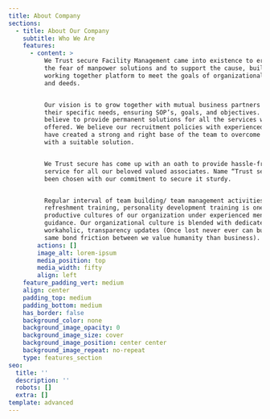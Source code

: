 ```yaml
---
title: About Company
sections:
  - title: About Our Company
    subtitle: Who We Are
    features:
      - content: >
          We Trust secure Facility Management came into existence to eradicate
          the fear of manpower solutions and to support the cause, building a
          working together platform to meet the goals of organizational needs
          and deeds.


          Our vision is to grow together with mutual business partners with
          their specific needs, ensuring SOP’s, goals, and objectives. We
          believe to provide permanent solutions for all the services we
          offered. We believe our recruitment policies with experienced faculty
          have created a strong and right base of the team to overcome problems
          with a suitable solution.


          We Trust secure has come up with an oath to provide hassle-free
          service for all our beloved valued associates. Name “Trust secure” has
          been chosen with our commitment to secure it sturdy.


          Regular interval of team building/ team management activities,
          refreshment training, personality development training is one of the
          productive cultures of our organization under experienced mentors’
          guidance. Our organizational culture is blended with dedicated,
          workaholic, transparency updates (Once lost never ever can build the
          same bond friction between we value humanity than business).
        actions: []
        image_alt: lorem-ipsum
        media_position: top
        media_width: fifty
        align: left
    feature_padding_vert: medium
    align: center
    padding_top: medium
    padding_bottom: medium
    has_border: false
    background_color: none
    background_image_opacity: 0
    background_image_size: cover
    background_image_position: center center
    background_image_repeat: no-repeat
    type: features_section
seo:
  title: ''
  description: ''
  robots: []
  extra: []
template: advanced
---
```

